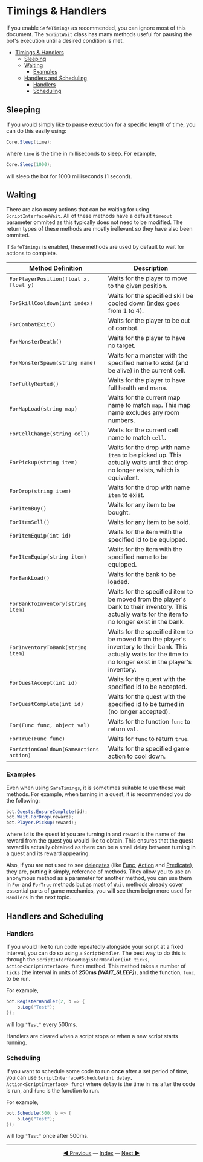 # Timings & Handlers

If you enable `SafeTimings` as recommended, you can ignore most of this document. The `ScriptWait` class has many methods useful for pausing the bot's execution until a desired condition is met.

- [Timings & Handlers](#timings--handlers)
  - [Sleeping](#sleeping)
  - [Waiting](#waiting)
    - [Examples](#examples)
  - [Handlers and Scheduling](#handlers-and-scheduling)
    - [Handlers](#handlers)
    - [Scheduling](#scheduling)

## Sleeping

If you would simply like to pause exeuction for a specific length of time, you can do this easily using:

```csharp
Core.Sleep(time);
```

where `time` is the time in milliseconds to sleep. For example,

```csharp
Core.Sleep(1000);
```

will sleep the bot for 1000 milliseconds (1 second).

## Waiting

There are also many actions that can be waiting for using `ScriptInterface#Wait`. All of these methods have a default `timeout` parameter ommited as this typically does not need to be modified. The return types of these methods are mostly irellevant so they have also been ommited.

If `SafeTimings` is enabled, these methods are used by default to wait for actions to complete.

| Method Definition | Description |
|---|---|
| `ForPlayerPosition(float x, float y)` | Waits for the player to move to the given position. |
| `ForSkillCooldown(int index)` | Waits for the specified skill be cooled down (index goes from 1 to 4). |
| `ForCombatExit()` | Waits for the player to be out of combat. |
| `ForMonsterDeath()` | Waits for the player to have no target. |
| `ForMonsterSpawn(string name)` | Waits for a monster with the specified name to exist (and be alive) in the current cell. |
| `ForFullyRested()` | Waits for the player to have full health and mana. |
| `ForMapLoad(string map)` | Waits for the current map name to match `map`. This map name excludes any room numbers. |
| `ForCellChange(string cell)` | Waits for the current cell name to match `cell`. |
| `ForPickup(string item)` | Waits for the drop with name `item` to be picked up. This actually waits until that drop no longer exists, which is equivalent. |
| `ForDrop(string item)` | Waits for the drop with name `item` to exist. |
| `ForItemBuy()` | Waits for any item to be bought. |
| `ForItemSell()` | Waits for any item to be sold. |
| `ForItemEquip(int id)` | Waits for the item with the specified id to be equipped. |
| `ForItemEquip(string item)` | Waits for the item with the specified name to be equipped. |
| `ForBankLoad()` | Waits for the bank to be loaded. |
| `ForBankToInventory(string item)` | Waits for the specified item to be moved from the player's bank to their inventory. This actually waits for the item to no longer exist in the bank. |
| `ForInventoryToBank(string item)` | Waits for the specified item to be moved from the player's inventory to their bank. This actually waits for the itme to no longer exist in the player's inventory. |
| `ForQuestAccept(int id)` | Waits for the quest with the specified id to be accepted. |
| `ForQuestComplete(int id)` | Waits for the quest with the specified id to be turned in (no longer accepted). |
| `For(Func func, object val)` | Waits for the function `func` to return `val`. |
| `ForTrue(Func func)` | Waits for `func` to return `true`. |
| `ForActionCooldown(GameActions action)` | Waits for the specified game action to cool down. |

### Examples

Even when using `SafeTimings`, it is sometimes suitable to use these wait methods. For example, when turning in a quest, it is recommended you do the following:

```csharp
bot.Quests.EnsureComplete(id);
bot.Wait.ForDrop(reward);
bot.Player.Pickup(reward);
```

where `id` is the quest id you are turning in and `reward` is the name of the reward from the quest you would like to obtain. This ensures that the quest reward is actually obtained as there can be a small delay between turning in a quest and its reward appearing.

Also, if you are not used to see [delegates](https://docs.microsoft.com/en-us/dotnet/csharp/programming-guide/delegates/) (like [Func](https://docs.microsoft.com/en-us/dotnet/api/system.func-1?view=net-5.0), [Action](https://docs.microsoft.com/en-us/dotnet/api/system.action?view=net-5.0) and [Predicate](https://docs.microsoft.com/en-us/dotnet/api/system.predicate-1?view=net-5.0)), they are, putting it simply, reference of methods. They allow you to use an anonymous method as a parameter for another method, you can use them in `For` and `ForTrue` methods but as most of `Wait` methods already cover essential parts of game mechanics, you will see them beign more used for `Handlers` in the next topic.

## Handlers and Scheduling

### Handlers

If you would like to run code repeatedly alongside your script at a fixed interval, you can do so using a `ScriptHandler`. The best way to do this is through the `ScriptInterface#RegisterHandler(int ticks, Action<ScriptInterface> func)` method. This method takes a number of `ticks` (the interval in units of **250ms *(WAIT_SLEEP)***), and the function, `func`, to be run.

For example,

```csharp
bot.RegisterHandler(2, b => {
    b.Log("Test");
});
```

will log `"Test"` every 500ms.

Handlers are cleared when a script stops or when a new script starts running.

### Scheduling

If you want to schedule some code to run **once** after a set period of time, you can use `ScriptInterface#Schedule(int delay, Action<ScriptInterface> func)` where `delay` is the time in ms after the code is run, and `func` is the function to run.

For example,

```csharp
bot.Schedule(500, b => {
    b.Log("Test");
});
```

will log `"Test"` once after 500ms.

---------
<center><a href="/Rbot-Scripts/Options and Lite" title="Options & Lite">◄ Previous</a> — <a href="/Rbot-Scripts/" title="Back to Index">Index</a> — <a href="/Rbot-Scripts/Monsters" title="Monsters">Next ►</a></center>